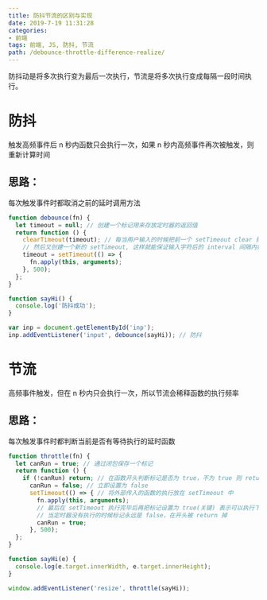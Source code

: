 ```yaml
---
title: 防抖节流的区别与实现
date: 2019-7-19 11:31:28
categories:
- 前端
tags: 前端, JS, 防抖, 节流
path: /debounce-throttle-difference-realize/
---
```


防抖动是将多次执行变为最后一次执行，节流是将多次执行变成每隔一段时间执行。

# 防抖

触发高频事件后 n 秒内函数只会执行一次，如果 n 秒内高频事件再次被触发，则重新计算时间

## 思路：

每次触发事件时都取消之前的延时调用方法

```js
function debounce(fn) {
  let timeout = null; // 创建一个标记用来存放定时器的返回值
  return function () {
    clearTimeout(timeout); // 每当用户输入的时候把前一个 setTimeout clear 掉
    // 然后又创建一个新的 setTimeout, 这样就能保证输入字符后的 interval 间隔内如果还有字符输入的话，就不会执行 fn 函数
    timeout = setTimeout(() => {
      fn.apply(this, arguments);
    }, 500);
  };
}

function sayHi() {
  console.log('防抖成功');
}

var inp = document.getElementById('inp');
inp.addEventListener('input', debounce(sayHi)); // 防抖
```


# 节流

高频事件触发，但在 n 秒内只会执行一次，所以节流会稀释函数的执行频率

## 思路：

每次触发事件时都判断当前是否有等待执行的延时函数

```js
function throttle(fn) {
  let canRun = true; // 通过闭包保存一个标记
  return function () {
    if (!canRun) return; // 在函数开头判断标记是否为 true，不为 true 则 return
      canRun = false; // 立即设置为 false
      setTimeout(() => { // 将外部传入的函数的执行放在 setTimeout 中
        fn.apply(this, arguments);
        // 最后在 setTimeout 执行完毕后再把标记设置为 true(关键) 表示可以执行下一次循环了
        // 当定时器没有执行的时候标记永远是 false，在开头被 return 掉
        canRun = true;
      }, 500);
  };
}

function sayHi(e) {
  console.log(e.target.innerWidth, e.target.innerHeight);
}

window.addEventListener('resize', throttle(sayHi));
```

